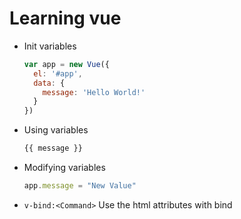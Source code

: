 # Learning vue

* Init variables
  ```js
  var app = new Vue({
    el: '#app',
    data: {
      message: 'Hello World!'
    }
  })
  ```
* Using variables
  ```html
  {{ message }}
  ```
* Modifying variables
    ```js
    app.message = "New Value"
    ```
    
* `v-bind:<Command>`
  Use the html attributes with bind